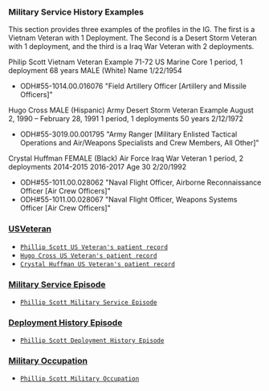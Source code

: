 ### Military Service History Examples
This section provides three examples of the profiles in the IG.  The first is a Vietnam Veteran with 1 Deployment.  The Second is a Desert Storm Veteran with 1 deployment, and the third is a Iraq War Veteran with 2 deployments.

Philip Scott
Vietnam Veteran Example 71-72
US Marine Core
1 period, 1 deployment
68 years
MALE (White)
Name
 1/22/1954
*  ODH#55-1014.00.016076    "Field Artillery Officer [Artillery and Missile Officers]"

Hugo Cross
MALE (Hispanic)
Army
Desert Storm Veteran Example
August 2, 1990 – February 28, 1991
1 period, 1 deployments
50 years
2/12/1972
*  ODH#55-3019.00.001795    "Army Ranger [Military Enlisted Tactical Operations and Air/Weapons Specialists and Crew Members, All Other]"


Crystal Huffman
FEMALE (Black)
Air Force
Iraq War Veteran 
1 period, 2 deployments
2014-2015
2016-2017
Age 30
2/20/1992
*  ODH#55-1011.00.028062    "Naval Flight Officer, Airborne Reconnaissance Officer [Air Crew Officers]"
*  ODH#55-1011.00.028067    "Naval Flight Officer, Weapons Systems Officer [Air Crew Officers]"
 






### [USVeteran](StructureDefinition-usveteran-definitions.html)  
* [`Phillip Scott US Veteran's patient record`](Patient-philip-scott-example-veteran.html) 
* [`Hugo Cross US Veteran's patient record`](Patient-hugo-cross-example-veteran.html)
* [`Crystal Huffman US Veteran's patient record`](Patient-huffman-crystal-example-veteran.html)



### [Military Service Episode](StructureDefinition-military-service-episode.html)  
* [`Phillip Scott Military Service Episode`](Observation-philip-scott-example-military-service-episode.html) 

### [Deployment History Episode](StructureDefinition-deploymenthistoryepisode.html) 
* [`Phillip Scott Deployment History Episode`](Observation-philip-scott-example-deployment-history-episode.html) 

### [Military Occupation](StructureDefinition-military-service-Occupation.html)  
* [`Phillip Scott Military Occupation`](Observation-philip-scott-example-military-occupation.html ) 

